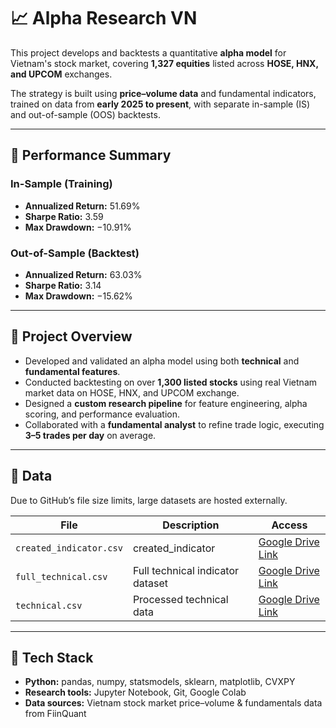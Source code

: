 # 📈 Alpha Research VN

This project develops and backtests a quantitative **alpha model** for Vietnam's stock market, covering **1,327 equities** listed across **HOSE, HNX, and UPCOM** exchanges.

The strategy is built using **price–volume data** and fundamental indicators, trained on data from **early 2025 to present**, with separate in-sample (IS) and out-of-sample (OOS) backtests.

---

## 🚀 Performance Summary

### In-Sample (Training)
- **Annualized Return:** 51.69%  
- **Sharpe Ratio:** 3.59  
- **Max Drawdown:** −10.91%  

### Out-of-Sample (Backtest)
- **Annualized Return:** 63.03%  
- **Sharpe Ratio:** 3.14  
- **Max Drawdown:** −15.62%  

---

## 🧠 Project Overview
- Developed and validated an alpha model using both **technical** and **fundamental features**.  
- Conducted backtesting on over **1,300 listed stocks** using real Vietnam market data on HOSE, HNX, and
UPCOM exchange.  
- Designed a **custom research pipeline** for feature engineering, alpha scoring, and performance evaluation.  
- Collaborated with a **fundamental analyst** to refine trade logic, executing **3–5 trades per day** on average.  

---

## 💾 Data
Due to GitHub’s file size limits, large datasets are hosted externally.

| File | Description | Access |
|------|--------------|---------|
| `created_indicator.csv` | created_indicator | [Google Drive Link](https://drive.google.com/file/d/1iCese6w6B12u0Ad0_ktMqPjfozN_l-ri/view?usp=sharing) |
| `full_technical.csv` | Full technical indicator dataset | [Google Drive Link](https://drive.google.com/file/d/1_lNJmXMCvfoFN96CgnHDQDY81tayjDaO/view?usp=sharing) |
| `technical.csv` | Processed technical data | [Google Drive Link](https://drive.google.com/file/d/1j7J1K_6YbTCWIZuFnwN0_g1TM0k3mWqE/view?usp=sharing) |

---

## 🧩 Tech Stack
- **Python:** pandas, numpy, statsmodels, sklearn, matplotlib, CVXPY
- **Research tools:** Jupyter Notebook, Git, Google Colab  
- **Data sources:** Vietnam stock market price–volume & fundamentals data from FiinQuant
